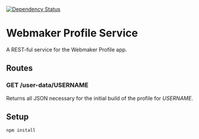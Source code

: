 [![Dependency Status](https://gemnasium.com/gvn/webmaker-profile-service.png)](https://gemnasium.com/gvn/webmaker-profile-service)

# Webmaker Profile Service

A REST-ful service for the Webmaker Profile app.

## Routes

### GET /user-data/USERNAME

Returns all JSON necessary for the initial build of the profile for *USERNAME*.

## Setup

`npm install`
